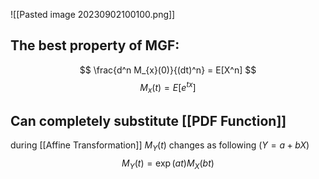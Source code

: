 
![[Pasted image 20230902100100.png]]

## The best property of MGF:
$$
\frac{d^n  M_{x}(0)}{(dt)^n} = E[X^n]
$$
$$
M_{x}(t) = E[e^{tx}]$$
## Can completely substitute [[PDF Function]]

during [[Affine Transformation]] $M_{Y}(t)$ changes as following ($Y = a + bX$)
$$
M_{Y}(t) = \exp(at)M_{X}(bt)
$$
